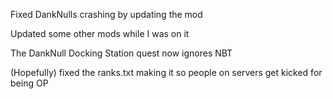 Fixed DankNulls crashing by updating the mod

Updated some other mods while I was on it

The DankNull Docking Station quest now ignores NBT

(Hopefully) fixed the ranks.txt making it so people on servers get kicked for being OP
